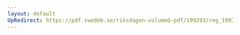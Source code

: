 ```yaml
---
layout: default
UpRedirect: https://pdf.swedeb.se/riksdagen-volumeG-pdf/199293/reg_199293/reg_199293_0013.pdf
---
```

